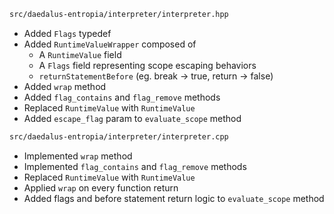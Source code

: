 ```sh
src/daedalus-entropia/interpreter/interpreter.hpp
```

  - Added `Flags` typedef
  - Added `RuntimeValueWrapper` composed of
    - A `RuntimeValue` field
    - A `Flags` field representing scope escaping behaviors
    - `returnStatementBefore` (eg. break -> true, return -> false)
  - Added `wrap` method
  - Added `flag_contains` and `flag_remove` methods
  - Replaced `RuntimeValue` with `RuntimeValue`
  - Added `escape_flag` param to `evaluate_scope` method

```sh
src/daedalus-entropia/interpreter/interpreter.cpp
```

  - Implemented `wrap` method
  - Implemented `flag_contains` and `flag_remove` methods
  - Replaced `RuntimeValue` with `RuntimeValue`
  - Applied `wrap` on every function return
  - Added flags and before statement return logic to `evaluate_scope` method
